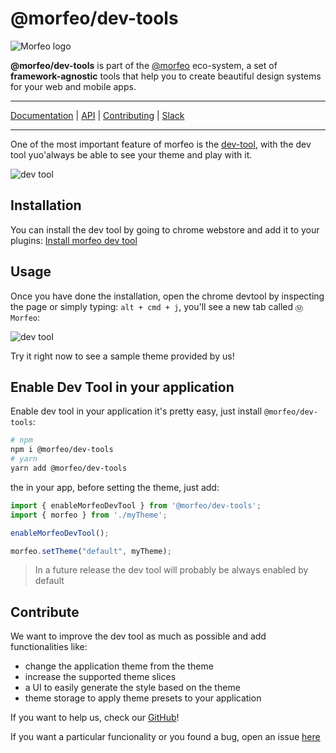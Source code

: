 # @morfeo/dev-tools

![Morfeo logo](https://morfeo.dev/img/morfeo.png)

**@morfeo/dev-tools** is part of the [@morfeo](https://morfeo.dev) eco-system, a set of **framework-agnostic** tools that help you to create beautiful design systems for your web and mobile apps.

---

[Documentation](https://morfeo.dev) | [API](https://github.com/VLK-STUDIO/morfeo) | [Contributing](https://github.com/VLK-STUDIO/morfeo/blob/main/CONTRIBUTING.md) | [Slack](https://morfeo.slack.com)

---

One of the most important feature of morfeo is the [dev-tool](https://chrome.google.com/webstore/detail/morfeo/phhhjdmeicikchjnpepljcdgbmipipcl),
with the dev tool yuo'always be able to see your theme and play with it.

![dev tool](https://morfeo.dev/img/devtool/hero.jpeg)

## Installation

You can install the dev tool by going to chrome webstore and add it to your plugins:
[Install morfeo dev tool](https://chrome.google.com/webstore/detail/morfeo/phhhjdmeicikchjnpepljcdgbmipipcl)

## Usage

Once you have done the installation, open the chrome devtool by inspecting the page or simply typing:
`alt + cmd + j`, you'll see a new tab called `Ⓜ️ Morfeo`:

![dev tool](https://morfeo.dev/img/devtool/tabs.png)

Try it right now to see a sample theme provided by us!

## Enable Dev Tool in your application

Enable dev tool in your application it's pretty easy, just install `@morfeo/dev-tools`:

```bash
# npm
npm i @morfeo/dev-tools
# yarn
yarn add @morfeo/dev-tools
```

the in your app, before setting the theme, just add:

```typescript
import { enableMorfeoDevTool } from '@morfeo/dev-tools';
import { morfeo } from './myTheme';

enableMorfeoDevTool();

morfeo.setTheme("default", myTheme);
```

>In a future release the dev tool will probably be always enabled by default

## Contribute

We want to improve the dev tool as much as possible and add functionalities like:

- change the application theme from the theme
- increase the supported theme slices
- a UI to easily generate the style based on the theme
- theme storage to apply theme presets to your application

If you want to help us, check our [GitHub](https://github.com/VLK-STUDIO/morfeo)!

If you want a particular funcionality or you found a bug, open an issue [here](https://github.com/VLK-STUDIO/morfeo/issues)
